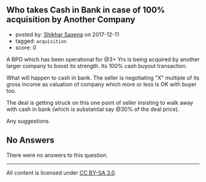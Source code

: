## Who takes Cash in Bank in case of 100% acquisition by Another Company

- posted by: [Shikhar Saxena](https://stackexchange.com/users/12476134/shikhar-saxena) on 2017-12-11
- tagged: `acquisition`
- score: 0

A BPO which has been operational for @3+ Yrs is being acquired by another larger company to boost its strength. Its 100% cash buyout transaction.

What will happen to cash in bank. The seller is negotiating "X" multiple of its gross income as valuation of company which more or less is OK with buyer too.

The deal is getting struck on this one point of seller insisting to walk away with cash in bank (which is substantial say @30% of the deal price).

Any suggestions.

## No Answers

There were no answers to this question.


---

All content is licensed under [CC BY-SA 3.0](https://creativecommons.org/licenses/by-sa/3.0/).

